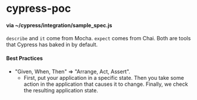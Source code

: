 # cypress-poc

#### via ~/cypress/integration/sample_spec.js
`describe` and `it` come from Mocha.
`expect` comes from Chai.
Both are tools that Cypress has baked in by default.

#### Best Practices
* "Given, When, Then" => "Arrange, Act, Assert".
  * First, put your application in a specific state. Then you take some action in the application that causes it to change. Finally, we check the resulting application state.

